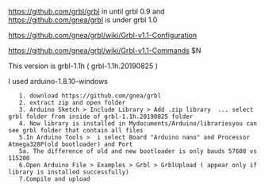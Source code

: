 https://github.com/grbl/grbl in until grbl 0.9 and https://github.com/gnea/grbl is under grbl 1.0

https://github.com/gnea/grbl/wiki/Grbl-v1.1-Configuration

https://github.com/gnea/grbl/wiki/Grbl-v1.1-Commands  $N

This version is grbl-1.1h ( grbl-1.1h.20190825 )

I used arduino-1.8.10-windows

       1. download https://github.com/gnea/grbl
       2. extract zip and open folder 
       3. Arduino Sketch > Include Library > Add .zip library  ... select grbl folder from inside of grbl-1.1h.20190825 folder
       4. Now library is installed in Mydocuments/Arduino/librariesyou can see grbl folder that contain all files
       5.In Arduino Tools >  i select Board "Arduino nano" and Processor  Atmega328P(old bootloader) and Port
       5a. The difference of old and new bootloader is only bauds 57600 vs 115200
       6.Open Arduino File > Examples > Grbl > GrblUpload ( appear only if library is installed successfully)
       7.Compile and upload


